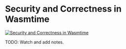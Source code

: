 # Security and Correctness in Wasmtime

[![Security and Correctness in Wasmtime](https://img.youtube.com/vi/FFPoOR_5urw/0.jpg)](https://www.youtube.com/watch?v=FFPoOR_5urw)

TODO: Watch and add notes.

